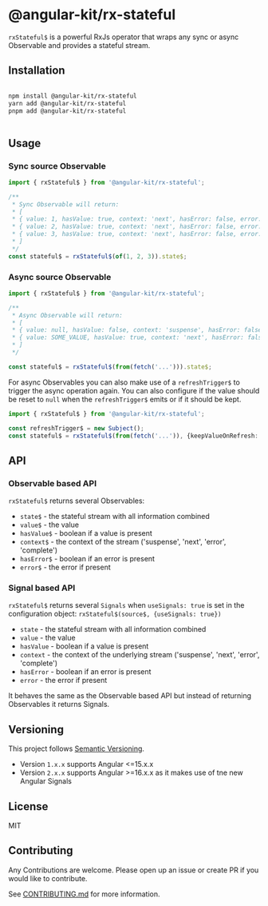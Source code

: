 # @angular-kit/rx-stateful

`rxStateful$` is a powerful RxJs operator that wraps any sync or async Observable and provides a
stateful stream.

## Installation
```bash

npm install @angular-kit/rx-stateful
yarn add @angular-kit/rx-stateful
pnpm add @angular-kit/rx-stateful
  
  ```

## Usage

### Sync source Observable
```typescript
import { rxStateful$ } from '@angular-kit/rx-stateful';

/**
 * Sync Observable will return: 
 * [
 * { value: 1, hasValue: true, context: 'next', hasError: false, error: undefined },
 * { value: 2, hasValue: true, context: 'next', hasError: false, error: undefined },
 * { value: 3, hasValue: true, context: 'next', hasError: false, error: undefined },
 * ]
 */
const stateful$ = rxStateful$(of(1, 2, 3)).state$;
```

### Async source Observable
```typescript
import { rxStateful$ } from '@angular-kit/rx-stateful';

/**
 * Async Observable will return: 
 * [
 * { value: null, hasValue: false, context: 'suspense', hasError: false, error: undefined },
 * { value: SOME_VALUE, hasValue: true, context: 'next', hasError: false, error: undefined },
 * ]
 */

const stateful$ = rxStateful$(from(fetch('...'))).state$;
```

For async Observables you can also make use of a `refreshTrigger$` to trigger the async operation again. You can 
also configure if the value should be reset to `null` when the `refreshTrigger$` emits or if it should be kept.

```typescript
import { rxStateful$ } from '@angular-kit/rx-stateful';

const refreshTrigger$ = new Subject();
const stateful$ = rxStateful$(from(fetch('...')), {keepValueOnRefresh: true, refreshTrigger$}).state$;
```

## API
### Observable based API
`rxStateful$` returns several Observables:
- `state$` - the stateful stream with all information combined
- `value$` - the value
- `hasValue$` - boolean if a value is present
- `context$` - the context of the stream ('suspense', 'next', 'error', 'complete')
- `hasError$` - boolean if an error is present
- `error$` - the error if present

### Signal based API
`rxStateful$` returns several `Signals` when `useSignals: true` is set in the configuration object: `rxStateful$(source$, {useSignals: true})`
- `state` - the stateful stream with all information combined
- `value` - the value
- `hasValue` - boolean if a value is present
- `context` - the context of the underlying stream ('suspense', 'next', 'error', 'complete')
- `hasError` - boolean if an error is present
- `error` - the error if present

It behaves the same as the Observable based API but instead of returning Observables it returns Signals.

## Versioning
This project follows [Semantic Versioning](https://semver.org/).

- Version `1.x.x` supports Angular <=15.x.x
- Version `2.x.x` supports Angular >=16.x.x as it makes use of tne new Angular Signals

## License
MIT

## Contributing
Any Contributions are welcome. Please open up an issue or create PR if you would like to contribute.

See [CONTRIBUTING.md](../../CONTRIBUTING.md) for more information.
